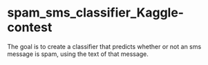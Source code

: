 # spam_sms_classifier_Kaggle-contest
The goal is to create a classifier that predicts whether or not an sms message is spam, using the text of that message.
